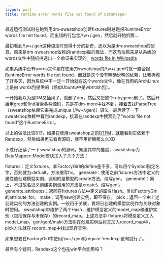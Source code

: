 ```yaml
--- 
layout: post
title: runtime error words file not found of DataMapper
---
```


最近运行测试时在跑到用dm-sweatshop创建fixtures时总是报RuntimeError words file not found，而出错的行包含/\w+/.gen，然后就开始折腾…

最初看到/\w+/.gen这种语法时觉得十分的新奇，还以为是dm-sweatshop的创意，原来是dm-sweatshop依赖的randexp库的魔法，而这背后原来是从系统的words文件中随机挑选出一个单词来实现的。<a href="http://en.wikipedia.org/wiki/Words_(Unix)" target="_blank">words file in Wikipedia</a>

如果系统中没有words文件那在使用刀sweatshop的/\w+/.gen时就一直会报RuntimeError words file not found。而就是这个没有明确说明的依赖，让我折腾了好多天，因为系统中不一定一开始就有这个words文件，像在我用的ArchLinux上是由 words包提供的（貌似Ubuntu中是wbritish包）。

一开始我以为是DM又抽风了，就删了dm，然后又把整个rubygems删了。然后开始用grep和find搜索各种源码，先是在dm-more中找不到，接着去找ParseTree（sweatshop依赖它来完成unique {/\w+/.gen}）语法。最后读了一下sweatshop依赖中看到randexp，接着在randexp中搜索到了”words file not found”这个RuntimeError。

以上的做法比较S13，如果在使用sweatshop之前<a href="http://en.wikipedia.org/wiki/RTFM" target="_blank">RTFM</a>，就能看到它依赖于Randexp，然后如果再去看看源码，就不用折腾那么久XD

不过仔细读了一下sweatshop的源码，知道其中的猫腻，sweatshop为DataMapper::Model模块加入了几个方法：

fixtures：定义fixtures，和FactoryGirl的define差不多，可以用个Symbol指定名字，否则就为:defualt。方法缩写fix。
generate：使用之前fixtures方法中定义的属性值创建模型实例，调用的是模型的create方法。缩写gen。
generate!：同上，不过故名思义创建实例调用的方法是create!。缩写gen!。
generate_attributes：返回在fixtures方法中定义的属性Hash。类似FactoryGirl的attribute_for。
make：调用new创建实例，即不保存。
pick：返回一个由上述创建实例的方法创建的实例。一般用于关联，要将已创建的模型实例作为关联对象时使用。
sweatshop中维护了两个Hash，维护模型定义的model_map和维护实例（包括保存与未保存）的record_map。上述方法中 fixtures将模型定义加入model_map，gen/gen!/make方法则在创建实例后将其加入record_map中，pick方法就在 record_map中找出现存实例。

如果想要在FactoryGirl中使用/\w+/.gen就require ‘rendexp’这句就行了。

最后有个疑问，Rendexp这个包在win平台能用吗？
